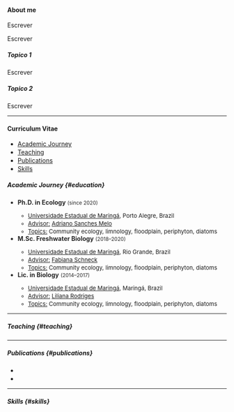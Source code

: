 #### **About me**

<style>
  li:not(:last-child) {
    margin-bottom: 2px;
  }
</style>


Escrever

Escrever

##### Topico 1

Escrever 

##### Topico 2

Escrever

<hr/> 

#### **Curriculum Vitae**

* [Academic Journey](#education)
* [Teaching](#teaching)
* [Publications](#publications)
* [Skills](#skills)

##### Academic Journey {#education}

<ul>
 <li style="color:#282828;font-style:initial;"><b>Ph.D. in Ecology</b> <small>(since 2020)</small></li>
  <ul>
    <li style="font-size:13px;"><a href="http://www.uem.br/">Universidade Estadual de Maringá</a>, Porto Alegre, Brazil</li>
    <li style="font-size:13px;"><ins>Advisor:</ins> <a href="http://lattes.cnpq.br/3800691745531251">Adriano Sanches Melo</a> </li>
    <li style="font-size:13px;"><ins>Topics:</ins> Community ecology, limnology, floodplain, periphyton, diatoms</li>
  </ul>

 <li style="color:#282828;font-style:initial;"><b>M.Sc. Freshwater Biology</b> <small>(2018–2020)</small></li>
  <ul>
    <li style="font-size:13px;"><a href="http://www.uem.br/">Universidade Estadual de Maringá</a>, Rio Grande, Brazil</li>
    <li style="font-size:13px;"><ins>Advisor:</ins> <a href="http://lattes.cnpq.br/3800691745531251">Fabiana Schneck</a> </li>
    <li style="font-size:13px;"><ins>Topics:</ins> Community ecology, limnology, floodplain, periphyton, diatoms</li>
  </ul>

 <li style="color:#282828;font-style:initial;"><b>Lic. in Biology</b> <small>(2014–2017)</small></li>
  <ul>
    <li style="font-size:13px;"><a href="http://www.uem.br/">Universidade Estadual de Maringá</a>, Maringá, Brazil</li>
    <li style="font-size:13px;"><ins>Advisor:</ins> <a href="http://lattes.cnpq.br/3800691745531251">Liliana Rodriges</a> </li>
    <li style="font-size:13px;"><ins>Topics:</ins> Community ecology, limnology, floodplain, periphyton, diatoms</li>
  </ul>

</ul>

<hr/>

##### Teaching {#teaching}


<hr/>

##### Publications {#publications}

*

*

<hr/>

##### Skills {#skills}




